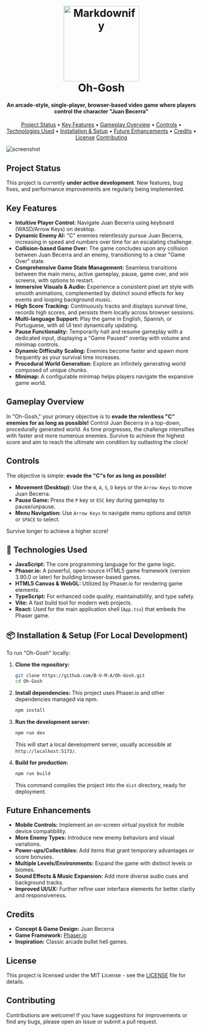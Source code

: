 <h1 align="center">
  <br>
  <a href="https://github.com/B-U-M-A/Oh-Gosh/"><img src="https://media.discordapp.net/attachments/1019375030771134565/1387645538798796850/image0.png?ex=685e191d&is=685cc79d&hm=2368d9066fd9aea1149defbb4e28e91abb4ae4f84781129c2075a57224670b3f&=&format=webp&quality=lossless&width=983&height=983" alt="Markdownify" width="200"></a>
  <br>
  Oh-Gosh
  <br>
</h1>

<h4 align="center">An arcade-style, single-player, browser-based video game where players control the character "Juan Becerra"</h4>

<p align="center">
  <a href="#project-status">Project Status</a> •
  <a href="#key-features">Key Features</a> •
  <a href="#gameplay-overview">Gameplay Overview</a> •
  <a href="#controls">Controls</a> •
  <a href="#technologies-used">Technologies Used</a> •
  <a href="#installation--setup-for-local-development">Installation & Setup</a> •
  <a href="#future-enhancements">Future Enhancements</a> •
  <a href="#credits">Credits</a> •
  <a href="#license">License</a>
  <a href="#contributing">Contributing</a>
</p>

![screenshot](https://cdn.discordapp.com/attachments/1019375030771134565/1387648250277793792/image.png?ex=685e1ba4&is=685cca24&hm=763784d7678eb025dc2816246db839b29b46857c587a097eded9f65681660c23&)

## Project Status

This project is currently **under active development**. New features, bug fixes, and performance improvements are regularly being implemented.

## Key Features

- **Intuitive Player Control:** Navigate Juan Becerra using keyboard (WASD/Arrow Keys) on desktop.
- **Dynamic Enemy AI:** "C" enemies relentlessly pursue Juan Becerra, increasing in speed and numbers over time for an escalating challenge.
- **Collision-based Game Over:** The game concludes upon any collision between Juan Becerra and an enemy, transitioning to a clear "Game Over" state.
- **Comprehensive Game State Management:** Seamless transitions between the main menu, active gameplay, pause, game over, and win screens, with options to restart.
- **Immersive Visuals & Audio:** Experience a consistent pixel art style with smooth animations, complemented by distinct sound effects for key events and looping background music.
- **High Score Tracking:** Continuously tracks and displays survival time, records high scores, and persists them locally across browser sessions.
- **Multi-language Support:** Play the game in English, Spanish, or Portuguese, with all UI text dynamically updating.
- **Pause Functionality:** Temporarily halt and resume gameplay with a dedicated input, displaying a "Game Paused" overlay with volume and minimap controls.
- **Dynamic Difficulty Scaling:** Enemies become faster and spawn more frequently as your survival time increases.
- **Procedural World Generation:** Explore an infinitely generating world composed of unique chunks.
- **Minimap:** A configurable minimap helps players navigate the expansive game world.

## Gameplay Overview

In "Oh-Gosh," your primary objective is to **evade the relentless "C" enemies for as long as possible!** Control Juan Becerra in a top-down, procedurally generated world. As time progresses, the challenge intensifies with faster and more numerous enemies. Survive to achieve the highest score and aim to reach the ultimate win condition by outlasting the clock!

## Controls

The objective is simple: **evade the "C"s for as long as possible!**

- **Movement (Desktop):** Use the `W`, `A`, `S`, `D` keys or the `Arrow Keys` to move Juan Becerra.
- **Pause Game:** Press the `P` key or `ESC` key during gameplay to pause/unpause.
- **Menu Navigation:** Use `Arrow Keys` to navigate menu options and `ENTER` or `SPACE` to select.

Survive longer to achieve a higher score!

## 🚀 Technologies Used

- **JavaScript:** The core programming language for the game logic.
- **Phaser.io:** A powerful, open-source HTML5 game framework (version 3.90.0 or later) for building browser-based games.
- **HTML5 Canvas & WebGL:** Utilized by Phaser.io for rendering game elements.
- **TypeScript:** For enhanced code quality, maintainability, and type safety.
- **Vite:** A fast build tool for modern web projects.
- **React:** Used for the main application shell (`App.tsx`) that embeds the Phaser game.

## 📦 Installation & Setup (For Local Development)

To run "Oh-Gosh" locally:

1.  **Clone the repository:**

    ```bash
    git clone https://github.com/B-U-M-A/Oh-Gosh.git
    cd Oh-Gosh
    ```

2.  **Install dependencies:**
    This project uses Phaser.io and other dependencies managed via npm.

    ```bash
    npm install
    ```

3.  **Run the development server:**

    ```bash
    npm run dev
    ```

    This will start a local development server, usually accessible at `http://localhost:5173/`.

4.  **Build for production:**

    ```bash
    npm run build
    ```

    This command compiles the project into the `dist` directory, ready for deployment.

## Future Enhancements

- **Mobile Controls:** Implement an on-screen virtual joystick for mobile device compatibility.
- **More Enemy Types:** Introduce new enemy behaviors and visual variations.
- **Power-ups/Collectibles:** Add items that grant temporary advantages or score bonuses.
- **Multiple Levels/Environments:** Expand the game with distinct levels or biomes.
- **Sound Effects & Music Expansion:** Add more diverse audio cues and background tracks.
- **Improved UI/UX:** Further refine user interface elements for better clarity and responsiveness.

## Credits

- **Concept & Game Design:** Juan Becerra
- **Game Framework:** [Phaser.io](https://phaser.io/)
- **Inspiration:** Classic arcade bullet hell games.

## License

This project is licensed under the MIT License - see the [LICENSE](LICENSE) file for details.

## Contributing

Contributions are welcome! If you have suggestions for improvements or find any bugs, please open an issue or submit a pull request.
